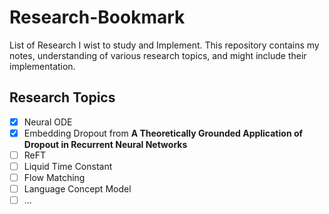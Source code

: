 # Research-Bookmark
List of Research I wist to study and Implement. This repository contains my notes, understanding of various research topics, and might include their implementation.

## Research Topics

- [x] Neural ODE
- [x] Embedding Dropout from **A Theoretically Grounded Application of Dropout in Recurrent Neural Networks**
- [ ] ReFT
- [ ] Liquid Time Constant
- [ ] Flow Matching
- [ ] Language Concept Model
- [ ] ... 